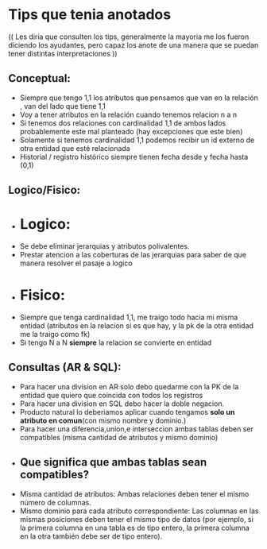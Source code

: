 # Tips que tenia anotados 
(( Les diria que consulten los tips, generalmente la mayoria me los fueron diciendo los ayudantes, pero capaz los anote de una manera que se puedan tener distintas interpretaciones ))
## Conceptual: 
- Siempre que tengo 1,1 los atributos que pensamos que van en la relación , van del lado que tiene 1,1
- Voy a tener atributos en la relación cuando tenemos relacion n a n 
- Si tenemos dos relaciones con cardinalidad 1,1 de ambos lados probablemente este mal planteado (hay excepciones que este bien)
- Solamente si tenemos cardinalidad 1,1 podemos recibir un id externo de otra entidad que esté relacionada
- Historial / registro histórico siempre tienen fecha desde y fecha hasta (0,1)

## Logico/Fisico: 
- # Logico:
- Se debe eliminar jerarquias y atributos polivalentes. 
- Prestar atencion a las coberturas de las jerarquias para saber de que manera resolver el pasaje a logico
- # Fisico:
- Siempre que tenga cardinalidad 1,1, me traigo todo hacia mi misma entidad (atributos en la relacion si es que hay, y la pk de la otra entidad me la traigo como fk)
- Si tengo N a N **siempre** la relacion se convierte en entidad 
 

## Consultas (AR & SQL): 
- Para hacer una division en AR solo debo quedarme con la PK de la entidad que quiero que coincida con todos los registros
- Para hacer una division en SQL debo hacer la doble negacion.
- Producto natural lo deberiamos aplicar cuando tengamos **solo un atributo en comun**(con mismo nombre y dominio.)
- Para hacer una diferencia,union,e interseccion ambas tablas deben ser compatibles (misma cantidad de atributos y mismo dominio)
- ## Que significa que ambas tablas sean compatibles?
- Misma cantidad de atributos: Ambas relaciones deben tener el mismo número de columnas.
- Mismo dominio para cada atributo correspondiente: Las columnas en las mismas posiciones deben tener el mismo tipo de datos (por ejemplo, si la primera columna en una tabla es de tipo entero, la primera columna en la otra también debe ser de tipo entero).

